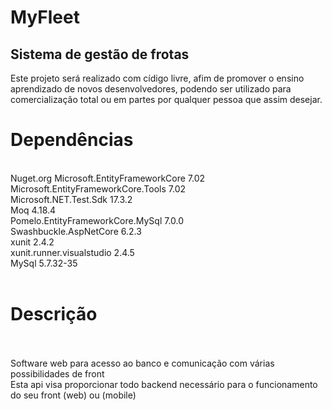 <h1> MyFleet </h1> 
<h2> Sistema de gestão de frotas </h2> 

Este projeto será realizado com cídigo livre, afim de promover o ensino aprendizado de novos desenvolvedores, podendo ser utilizado para comercialização total ou em partes por qualquer pessoa que assim desejar. <br>


<h1> Dependências </h1>  <br>
Nuget.org 
Microsoft.EntityFrameworkCore                     7.02 <br>
Microsoft.EntityFrameworkCore.Tools               7.02 <br>
Microsoft.NET.Test.Sdk                            17.3.2 <br>
Moq                                               4.18.4 <br>
Pomelo.EntityFrameworkCore.MySql                  7.0.0 <br>
Swashbuckle.AspNetCore                            6.2.3 <br>
xunit                                             2.4.2 <br>
xunit.runner.visualstudio                         2.4.5 <br>
MySql                                             5.7.32-35 <br>
 <br>
<h1> Descrição </h1> <br>
 <br>
Software web para acesso ao banco e comunicação com várias possibilidades de front <br>
Esta api visa proporcionar todo backend necessário para o funcionamento do seu front (web) ou (mobile) <br>
